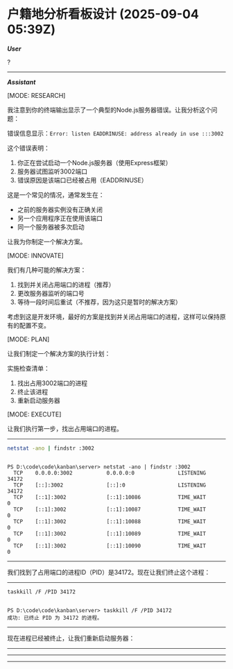 <!-- Generated by SpecStory -->

# 户籍地分析看板设计 (2025-09-04 05:39Z)

_**User**_

?

---

_**Assistant**_

[MODE: RESEARCH]

我注意到你的终端输出显示了一个典型的Node.js服务器错误。让我分析这个问题：

错误信息显示：`Error: listen EADDRINUSE: address already in use :::3002`

这个错误表明：
1. 你正在尝试启动一个Node.js服务器（使用Express框架）
2. 服务器试图监听3002端口
3. 错误原因是该端口已经被占用（EADDRINUSE）

这是一个常见的情况，通常发生在：
- 之前的服务器实例没有正确关闭
- 另一个应用程序正在使用该端口
- 同一个服务器被多次启动

让我为你制定一个解决方案。

[MODE: INNOVATE]

我们有几种可能的解决方案：

1. 找到并关闭占用端口的进程（推荐）
2. 更改服务器监听的端口号
3. 等待一段时间后重试（不推荐，因为这只是暂时的解决方案）

考虑到这是开发环境，最好的方案是找到并关闭占用端口的进程，这样可以保持原有的配置不变。

[MODE: PLAN]

让我们制定一个解决方案的执行计划：

实施检查清单：
1. 找出占用3002端口的进程
2. 终止该进程
3. 重新启动服务器

[MODE: EXECUTE]

让我们执行第一步，找出占用端口的进程。

---

```bash
netstat -ano | findstr :3002
```

```

PS D:\code\code\kanban\server> netstat -ano | findstr :3002
  TCP    0.0.0.0:3002           0.0.0.0:0              LISTENING       34172
  TCP    [::]:3002              [::]:0                 LISTENING       34172
  TCP    [::1]:3002             [::1]:10086            TIME_WAIT       0
  TCP    [::1]:3002             [::1]:10087            TIME_WAIT       0
  TCP    [::1]:3002             [::1]:10088            TIME_WAIT       0
  TCP    [::1]:3002             [::1]:10089            TIME_WAIT       0
  TCP    [::1]:3002             [::1]:10090            TIME_WAIT       0
```

---

我们找到了占用端口的进程ID（PID）是34172。现在让我们终止这个进程：

---

```bash
taskkill /F /PID 34172
```

```

PS D:\code\code\kanban\server> taskkill /F /PID 34172
成功: 已终止 PID 为 34172 的进程。
```

---

现在进程已经被终止，让我们重新启动服务器：

---



---



---

